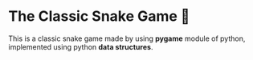 # The Classic Snake Game 🐍
 This is a classic snake game made by using **pygame** module of python, implemented using python **data structures**.
 

